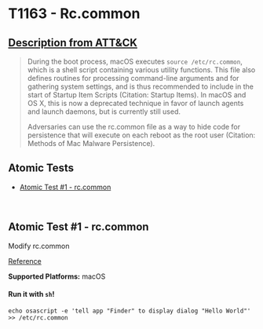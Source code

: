 # T1163 - Rc.common
## [Description from ATT&CK](https://attack.mitre.org/wiki/Technique/T1163)
<blockquote>During the boot process, macOS executes <code>source /etc/rc.common</code>, which is a shell script containing various utility functions. This file also defines routines for processing command-line arguments and for gathering system settings, and is thus recommended to include in the start of Startup Item Scripts (Citation: Startup Items). In macOS and OS X, this is now a deprecated technique in favor of launch agents and launch daemons, but is currently still used.

Adversaries can use the rc.common file as a way to hide code for persistence that will execute on each reboot as the root user (Citation: Methods of Mac Malware Persistence).</blockquote>

## Atomic Tests

- [Atomic Test #1 - rc.common](#atomic-test-1---rccommon)


<br/>

## Atomic Test #1 - rc.common
Modify rc.common

[Reference](https://developer.apple.com/library/content/documentation/MacOSX/Conceptual/BPSystemStartup/Chapters/StartupItems.html)

**Supported Platforms:** macOS


#### Run it with `sh`! 
```
echo osascript -e 'tell app "Finder" to display dialog "Hello World"' >> /etc/rc.common
```



<br/>
